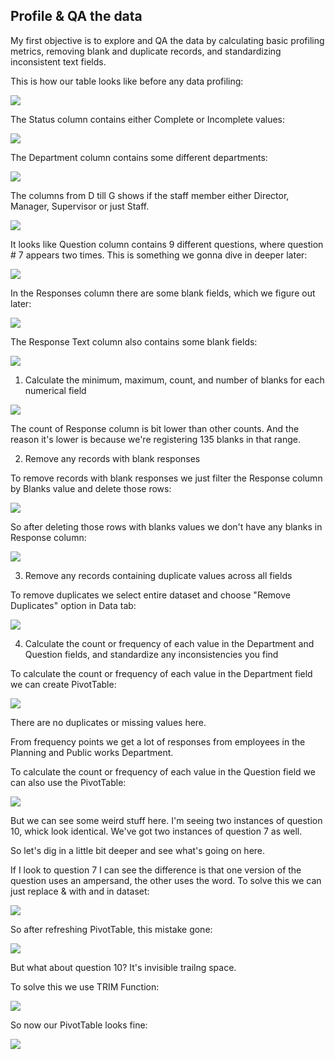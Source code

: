 ## Profile & QA the data

My first objective is to explore and QA the data by calculating basic profiling metrics, removing blank and duplicate records, and standardizing inconsistent text fields.

This is how our table looks like before any data profiling:

![](/HR_Survey_Analysis/screenshots/table_overview.png)

The Status column contains either Complete or Incomplete values:

![](/HR_Survey_Analysis/screenshots/status.png)

The Department column contains some different departments:

![](/HR_Survey_Analysis/screenshots/department.png)

The columns from D till G shows if the staff member either Director, Manager, Supervisor or just Staff.

![](/HR_Survey_Analysis/screenshots/positions.png)

It looks like Question column contains 9 different questions, where question # 7 appears two times. This is something we gonna dive in deeper later:

![](/HR_Survey_Analysis/screenshots/questions.png)

In the Responses column there are some blank fields, which we figure out later:

![](/HR_Survey_Analysis/screenshots/responses.png)

The Response Text column also contains some blank fields:

![](/HR_Survey_Analysis/screenshots/response_text.png)

1. Calculate the minimum, maximum, count, and number of blanks for each numerical field

![](/HR_Survey_Analysis/screenshots/max_min_count.png)

The count of Response column is bit lower than other counts. And the reason it's lower is because we're registering 135 blanks in that range.

2. Remove any records with blank responses

To remove records with blank responses we just filter the Response column by Blanks value and delete those rows:

![](/HR_Survey_Analysis/screenshots/obj1_task2.png)

So after deleting those rows with blanks values we don't have any blanks in Response column:

![](/HR_Survey_Analysis/screenshots/obj1_task2_result.png)

3. Remove any records containing duplicate values across all fields

To remove duplicates we select entire dataset and choose "Remove Duplicates" option in Data tab:

![](/HR_Survey_Analysis/screenshots/removing_dupliates.png)

4. Calculate the count or frequency of each value in the Department and Question fields, and standardize any inconsistencies you find

To calculate the count or frequency of each value in the Department field we can create PivotTable:

![](/HR_Survey_Analysis/screenshots/department_pivot.png)

There are no duplicates or missing values here.

From frequency points we get a lot of responses from employees in the Planning and Public works Department.

To calculate the count or frequency of each value in the Question field we can also use the PivotTable:

![](/HR_Survey_Analysis/screenshots/question_pivot.png)

But we can see some weird stuff here. I'm seeing two instances of question 10, whick look identical. We've got two instances of question 7 as well. 

So let's dig in a little bit deeper and see what's going on here.

If I look to question 7 I can see the difference is that one version of the question uses an ampersand, the other uses the word. To solve this we can just replace & with and in dataset:

![](/HR_Survey_Analysis/screenshots/find_replace.png)

So after refreshing PivotTable, this mistake gone:

![](/HR_Survey_Analysis/screenshots/find_replace_result.png)

But what about question 10? It's invisible trailng space. 

To solve this we use TRIM Function:

![](/HR_Survey_Analysis/screenshots/trimming.png)

So now our PivotTable looks fine:

![](/HR_Survey_Analysis/screenshots/cleaned.png)



